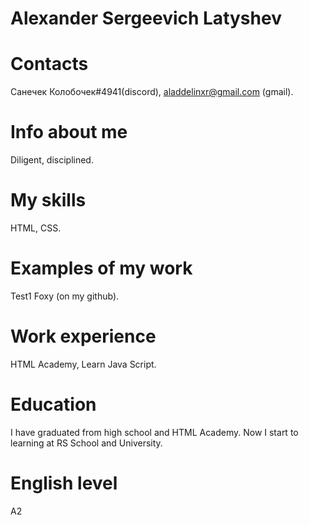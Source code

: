 Alexander Sergeevich Latyshev
===============================

Contacts
===============================================================
Санечек Колобочек#4941(discord), aladdelinxr@gmail.com (gmail).

Info about me
======================
Diligent, disciplined.

My skills
==========
HTML, CSS.

Examples of my work
==========================
Test1 Foxy (on my github).

Work experience
================================
HTML Academy, Learn Java Script.

Education
===========================================================
I have graduated from high school and HTML Academy.
Now I start to learning at RS School and University.

English level
============
A2
